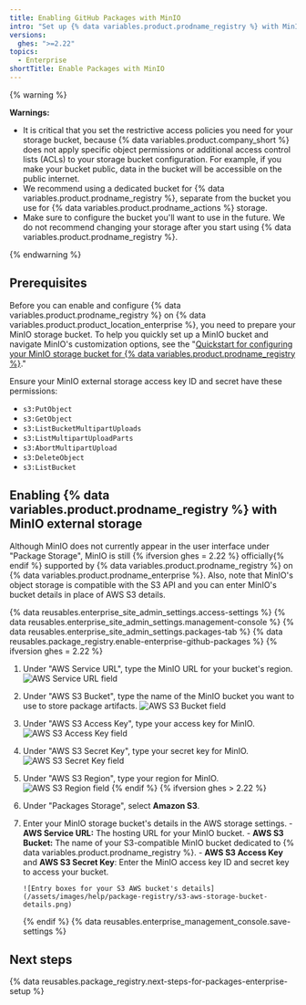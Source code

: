 ```yaml
---
title: Enabling GitHub Packages with MinIO
intro: "Set up {% data variables.product.prodname_registry %} with MinIO as your external storage."
versions:
  ghes: ">=2.22"
topics:
  - Enterprise
shortTitle: Enable Packages with MinIO
---
```


{% warning %}

**Warnings:**

- It is critical that you set the restrictive access policies you need for your storage bucket, because {% data variables.product.company_short %} does not apply specific object permissions or additional access control lists (ACLs) to your storage bucket configuration. For example, if you make your bucket public, data in the bucket will be accessible on the public internet.
- We recommend using a dedicated bucket for {% data variables.product.prodname_registry %}, separate from the bucket you use for {% data variables.product.prodname_actions %} storage.
- Make sure to configure the bucket you'll want to use in the future. We do not recommend changing your storage after you start using {% data variables.product.prodname_registry %}.

{% endwarning %}

## Prerequisites

Before you can enable and configure {% data variables.product.prodname_registry %} on {% data variables.product.product_location_enterprise %}, you need to prepare your MinIO storage bucket. To help you quickly set up a MinIO bucket and navigate MinIO's customization options, see the "[Quickstart for configuring your MinIO storage bucket for {% data variables.product.prodname_registry %}](/admin/packages/quickstart-for-configuring-your-minio-storage-bucket-for-github-packages)."

Ensure your MinIO external storage access key ID and secret have these permissions:

- `s3:PutObject`
- `s3:GetObject`
- `s3:ListBucketMultipartUploads`
- `s3:ListMultipartUploadParts`
- `s3:AbortMultipartUpload`
- `s3:DeleteObject`
- `s3:ListBucket`

## Enabling {% data variables.product.prodname_registry %} with MinIO external storage

Although MinIO does not currently appear in the user interface under "Package Storage", MinIO is still {% ifversion ghes = 2.22 %} officially{% endif %} supported by {% data variables.product.prodname_registry %} on {% data variables.product.prodname_enterprise %}. Also, note that MinIO's object storage is compatible with the S3 API and you can enter MinIO's bucket details in place of AWS S3 details.

{% data reusables.enterprise_site_admin_settings.access-settings %}
{% data reusables.enterprise_site_admin_settings.management-console %}
{% data reusables.enterprise_site_admin_settings.packages-tab %}
{% data reusables.package_registry.enable-enterprise-github-packages %}
{% ifversion ghes = 2.22 %}

1.  Under "AWS Service URL", type the MinIO URL for your bucket's region.
    ![AWS Service URL field](/assets/images/enterprise/site-admin-settings/storage-service-url.png)
1.  Under "AWS S3 Bucket", type the name of the MinIO bucket you want to use to store package artifacts.
    ![AWS S3 Bucket field](/assets/images/enterprise/site-admin-settings/aws-s3-bucket.png)
1.  Under "AWS S3 Access Key", type your access key for MinIO.
    ![AWS S3 Access Key field](/assets/images/enterprise/site-admin-settings/aws-s3-access-key.png)
1.  Under "AWS S3 Secret Key", type your secret key for MinIO.
    ![AWS S3 Secret Key field](/assets/images/enterprise/site-admin-settings/aws-s3-secret-key.png)
1.  Under "AWS S3 Region", type your region for MinIO.
    ![AWS S3 Region field](/assets/images/enterprise/site-admin-settings/aws-s3-region.png)
    {% endif %}
    {% ifversion ghes > 2.22 %}
1.  Under "Packages Storage", select **Amazon S3**.
1.  Enter your MinIO storage bucket's details in the AWS storage settings. - **AWS Service URL:** The hosting URL for your MinIO bucket. - **AWS S3 Bucket:** The name of your S3-compatible MinIO bucket dedicated to {% data variables.product.prodname_registry %}. - **AWS S3 Access Key** and **AWS S3 Secret Key**: Enter the MinIO access key ID and secret key to access your bucket.

        ![Entry boxes for your S3 AWS bucket's details](/assets/images/help/package-registry/s3-aws-storage-bucket-details.png)

    {% endif %}
    {% data reusables.enterprise_management_console.save-settings %}

## Next steps

{% data reusables.package_registry.next-steps-for-packages-enterprise-setup %}

